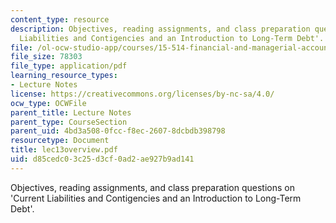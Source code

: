```yaml
---
content_type: resource
description: Objectives, reading assignments, and class preparation questions on 'Current
  Liabilities and Contigencies and an Introduction to Long-Term Debt'.
file: /ol-ocw-studio-app/courses/15-514-financial-and-managerial-accounting-summer-2003/d85cedc03c25d3cf0ad2ae927b9ad141_lec13overview.pdf
file_size: 78303
file_type: application/pdf
learning_resource_types:
- Lecture Notes
license: https://creativecommons.org/licenses/by-nc-sa/4.0/
ocw_type: OCWFile
parent_title: Lecture Notes
parent_type: CourseSection
parent_uid: 4bd3a508-0fcc-f8ec-2607-8dcbdb398798
resourcetype: Document
title: lec13overview.pdf
uid: d85cedc0-3c25-d3cf-0ad2-ae927b9ad141
---
```

Objectives, reading assignments, and class preparation questions on 'Current Liabilities and Contigencies and an Introduction to Long-Term Debt'.